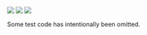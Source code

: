 ![](https://img.shields.io/badge/day%20📅-19-blue)
![](https://img.shields.io/badge/days%20completed-18-red)
![](https://img.shields.io/badge/stars%20⭐-36-yellow)

Some test code has intentionally been omitted.
